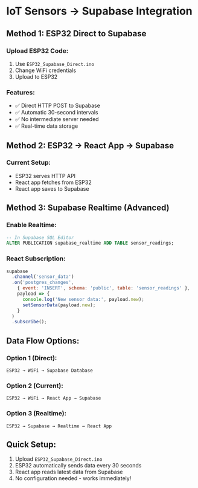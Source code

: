 # IoT Sensors → Supabase Integration

## Method 1: ESP32 Direct to Supabase

### Upload ESP32 Code:
1. Use `ESP32_Supabase_Direct.ino`
2. Change WiFi credentials
3. Upload to ESP32

### Features:
- ✅ Direct HTTP POST to Supabase
- ✅ Automatic 30-second intervals
- ✅ No intermediate server needed
- ✅ Real-time data storage

## Method 2: ESP32 → React App → Supabase

### Current Setup:
- ESP32 serves HTTP API
- React app fetches from ESP32
- React app saves to Supabase

## Method 3: Supabase Realtime (Advanced)

### Enable Realtime:
```sql
-- In Supabase SQL Editor
ALTER PUBLICATION supabase_realtime ADD TABLE sensor_readings;
```

### React Subscription:
```javascript
supabase
  .channel('sensor_data')
  .on('postgres_changes', 
    { event: 'INSERT', schema: 'public', table: 'sensor_readings' }, 
    payload => {
      console.log('New sensor data:', payload.new);
      setSensorData(payload.new);
    }
  )
  .subscribe();
```

## Data Flow Options:

### Option 1 (Direct):
```
ESP32 → WiFi → Supabase Database
```

### Option 2 (Current):
```
ESP32 → WiFi → React App → Supabase
```

### Option 3 (Realtime):
```
ESP32 → Supabase → Realtime → React App
```

## Quick Setup:
1. Upload `ESP32_Supabase_Direct.ino`
2. ESP32 automatically sends data every 30 seconds
3. React app reads latest data from Supabase
4. No configuration needed - works immediately!